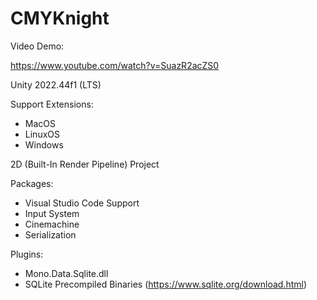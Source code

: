 # CMYKnight

Video Demo:

https://www.youtube.com/watch?v=SuazR2acZS0
 
Unity 2022.44f1 (LTS)

Support Extensions:
- MacOS 
- LinuxOS
- Windows 

2D (Built-In Render Pipeline) Project 

Packages: 
- Visual Studio Code Support 
- Input System
- Cinemachine 
- Serialization 

Plugins:
- Mono.Data.Sqlite.dll 
- SQLite Precompiled Binaries (https://www.sqlite.org/download.html)
